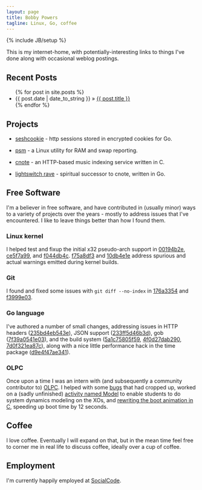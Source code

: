 ```yaml
---
layout: page
title: Bobby Powers
tagline: Linux, Go, coffee
---
```

{% include JB/setup %}

This is my internet-home, with potentially-interesting links to things
I've done along with occasional weblog postings.

## Recent Posts

<ul class="posts">
  {% for post in site.posts %}
    <li><span>{{ post.date | date_to_string }}</span> &raquo; <a href="{{ BASE_PATH }}{{ post.url }}">{{ post.title }}</a></li>
  {% endfor %}
</ul>

## Projects

- [seshcookie](https://github.com/bpowers/seshcookie) - http sessions
  stored in encrypted cookies for Go.

- [psm](https://github.com/bpowers/psm) - a Linux utility for RAM and
  swap reporting.

- [cnote](https://github.com/bpowers/cnote) - an HTTP-based music
  indexing service written in C.

- [lightswitch rave](https://github.com/bpowers/lightswitchrave) -
  spiritual successor to cnote, written in Go.

## Free Software

I'm a believer in free software, and have contributed in (usually
minor) ways to a variety of projects over the years - mostly to
address issues that I've encountered.  I like to leave things better
than how I found them.

### Linux kernel

I helped test and fixup the initial x32 pseudo-arch support in
[00194b2e](https://github.com/torvalds/linux/commit/00194b2e845da29395ad00c13a884d9acb9306b5),
[ce5f7a99](https://github.com/torvalds/linux/commit/ce5f7a99df87918b5be4618a9386213a8e9a7146),
and
[f044db4c](https://github.com/torvalds/linux/commit/f044db4cb4bf16893812d35b5fbeaaf3e30c9215).
[f75a8df3](https://github.com/torvalds/linux/commit/f75a8df3bd6466e29a4e40b86b2cfc96fe06d328)
and
[10db4e1e](https://github.com/torvalds/linux/commit/10db4e1e4e9a910a26b94045660e5ba7e7c71419)
address spurious and actual warnings emitted during kernel builds.

### Git

I found and fixed some issues with `git diff --no-index` in
[176a3354](https://github.com/git/git/commit/176a33542eddc6e319bfef4ca726813ce0b9af55)
and
[f3999e03](https://github.com/git/git/commit/f3999e03274df6b98a98a32912f5e171d6eea35f).

### Go language

I've authored a number of small changes, addressing issues in HTTP
headers
([235bd4eb543e](https://code.google.com/p/go/source/detail?r=)), JSON
support
([233ff5d46b3d](https://code.google.com/p/go/source/detail?r=233ff5d46b3d)),
gob
([7f39a0541e03](https://code.google.com/p/go/source/detail?r=7f39a0541e03)),
and the build system
([5a1c75805f59](https://code.google.com/p/go/source/detail?r=5a1c75805f59),
[4f0d27dab290](https://code.google.com/p/go/source/detail?r=4f0d27dab290),
[7d0f321ea87c](https://code.google.com/p/go/source/detail?r=7d0f321ea87c)),
along with a nice little performance hack in the time package
([d9e4f47ae341](https://code.google.com/p/go/source/detail?r=d9e4f47ae341)).

### OLPC

Once upon a time I was an intern with (and subsequently a community
contributor to) [OLPC](http://laptop.org).  I helped with some
[bugs](http://dev.laptop.org/ticket/6797) that had cropped up, worked
on a (sadly unfinished) [activity named
Model](http://wiki.laptop.org/go/Model) to enable students to do
system dynamics modeling on the XOs, and [rewriting the boot animation
in C](http://permalink.gmane.org/gmane.linux.laptop.olpc.devel/22884),
speeding up boot time by 12 seconds.

## Coffee

I love coffee.  Eventually I will expand on that, but in the mean time
feel free to corner me in real life to discuss coffee, ideally over a
cup of coffee.

## Employment

I'm currently happily employed at [SocialCode](http://socialcode.com).